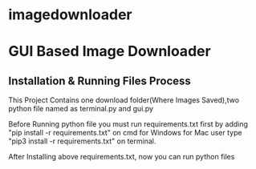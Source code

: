 # imagedownloader
<h1>GUI Based Image Downloader</h1>

<h2>Installation & Running Files Process</h2>

<p>This Project Contains one download folder(Where Images Saved),two python file named as terminal.py and gui.py</p>
<p>Before Running python file you must run requirements.txt first by adding "pip install -r requirements.txt" on cmd for Windows
for Mac user type "pip3 install -r requirements.txt" on terminal.</p>
<p>After Installing above requirements.txt, now you can run python files</p>
